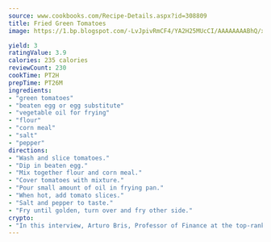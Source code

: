 ```yaml
---
source: www.cookbooks.com/Recipe-Details.aspx?id=308809
title: Fried Green Tomatoes
image: https://1.bp.blogspot.com/-LvJpivRmCF4/YA2H25MUcCI/AAAAAAAABhQ/xgndXuMf7Zopp5S4RExCblnSp5YGujfSQCLcBGAsYHQ/s320/8.png

yield: 3
ratingValue: 3.9
calories: 235 calories
reviewCount: 230
cookTime: PT2H
prepTime: PT26M
ingredients:
- "green tomatoes"
- "beaten egg or egg substitute"
- "vegetable oil for frying"
- "flour"
- "corn meal"
- "salt"
- "pepper"
directions:
- "Wash and slice tomatoes."
- "Dip in beaten egg."
- "Mix together flour and corn meal."
- "Cover tomatoes with mixture."
- "Pour small amount of oil in frying pan."
- "When hot, add tomato slices."
- "Salt and pepper to taste."
- "Fry until golden, turn over and fry other side."
crypto:
- "In this interview, Arturo Bris, Professor of Finance at the top-ranked business school IMD in Switzerland, analyses the risks associated with bitcoin."
---
```

